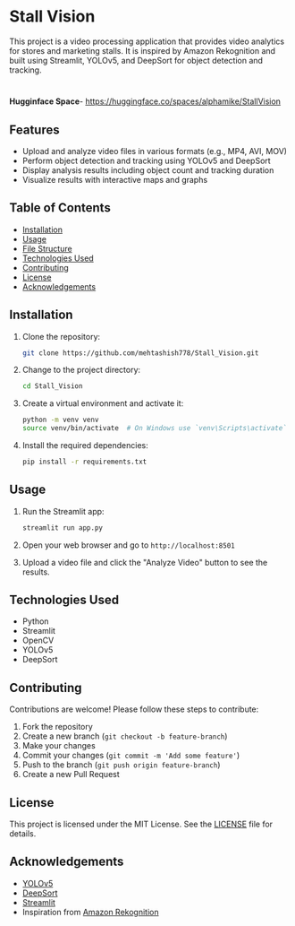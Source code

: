 # Stall Vision

This project is a video processing application that provides video analytics for stores and marketing stalls. It is inspired by Amazon Rekognition and built using Streamlit, YOLOv5, and DeepSort for object detection and tracking.
#
**Hugginface Space**- https://huggingface.co/spaces/alphamike/StallVision

## Features

- Upload and analyze video files in various formats (e.g., MP4, AVI, MOV)
- Perform object detection and tracking using YOLOv5 and DeepSort
- Display analysis results including object count and tracking duration
- Visualize results with interactive maps and graphs

## Table of Contents

- [Installation](#installation)
- [Usage](#usage)
- [File Structure](#file-structure)
- [Technologies Used](#technologies-used)
- [Contributing](#contributing)
- [License](#license)
- [Acknowledgements](#acknowledgements)

## Installation

1. Clone the repository:
    ```bash
    git clone https://github.com/mehtashish778/Stall_Vision.git
    ```

2. Change to the project directory:
    ```bash
    cd Stall_Vision
    ```

3. Create a virtual environment and activate it:
    ```bash
    python -m venv venv
    source venv/bin/activate  # On Windows use `venv\Scripts\activate`
    ```

4. Install the required dependencies:
    ```bash
    pip install -r requirements.txt
    ```

## Usage

1. Run the Streamlit app:
    ```bash
    streamlit run app.py
    ```

2. Open your web browser and go to `http://localhost:8501`

3. Upload a video file and click the "Analyze Video" button to see the results.






## Technologies Used

- Python
- Streamlit
- OpenCV
- YOLOv5
- DeepSort

## Contributing

Contributions are welcome! Please follow these steps to contribute:

1. Fork the repository
2. Create a new branch (`git checkout -b feature-branch`)
3. Make your changes
4. Commit your changes (`git commit -m 'Add some feature'`)
5. Push to the branch (`git push origin feature-branch`)
6. Create a new Pull Request

## License

This project is licensed under the MIT License. See the [LICENSE](LICENSE) file for details.

## Acknowledgements

- [YOLOv5](https://github.com/ultralytics/yolov5)
- [DeepSort](https://github.com/nwojke/deep_sort)
- [Streamlit](https://www.streamlit.io/)
- Inspiration from [Amazon Rekognition](https://aws.amazon.com/rekognition/)

